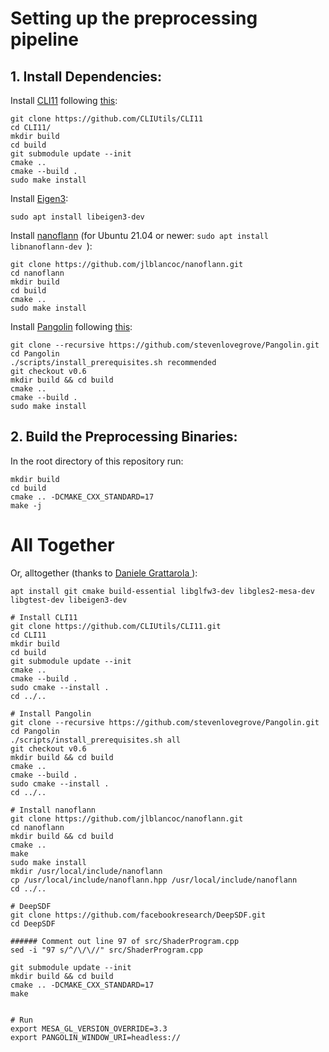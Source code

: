 # Setting up the preprocessing pipeline

## 1. Install Dependencies:

Install [CLI11](https://github.com/CLIUtils/CLI11) following [this](https://github.com/facebookresearch/DeepSDF/issues/54#issuecomment-683285721):
```
git clone https://github.com/CLIUtils/CLI11
cd CLI11/
mkdir build
cd build
git submodule update --init
cmake ..
cmake --build .
sudo make install
```

Install [Eigen3](https://eigen.tuxfamily.org):
```
sudo apt install libeigen3-dev
```

Install [nanoflann](https://github.com/jlblancoc/nanoflann) (for Ubuntu 21.04 or newer: `sudo apt install libnanoflann-dev
`):
```
git clone https://github.com/jlblancoc/nanoflann.git
cd nanoflann
mkdir build
cd build
cmake ..
sudo make install
```

Install [Pangolin](https://github.com/stevenlovegrove/Pangolin) following [this](https://github.com/facebookresearch/DeepSDF/issues/81#issuecomment-953495747):
```
git clone --recursive https://github.com/stevenlovegrove/Pangolin.git
cd Pangolin
./scripts/install_prerequisites.sh recommended
git checkout v0.6
mkdir build && cd build
cmake ..
cmake --build .
sudo make install
```

## 2. Build the Preprocessing Binaries:

In the root directory of this repository run:
```
mkdir build
cd build
cmake .. -DCMAKE_CXX_STANDARD=17
make -j
```

# All Together

Or, alltogether (thanks to [Daniele Grattarola
](https://github.com/facebookresearch/DeepSDF/issues/88#issuecomment-1090011009)):

```
apt install git cmake build-essential libglfw3-dev libgles2-mesa-dev libgtest-dev libeigen3-dev

# Install CLI11
git clone https://github.com/CLIUtils/CLI11.git
cd CLI11
mkdir build
cd build
git submodule update --init
cmake ..
cmake --build .
sudo cmake --install .
cd ../..

# Install Pangolin
git clone --recursive https://github.com/stevenlovegrove/Pangolin.git
cd Pangolin
./scripts/install_prerequisites.sh all
git checkout v0.6
mkdir build && cd build
cmake ..
cmake --build .
sudo cmake --install .
cd ../..

# Install nanoflann
git clone https://github.com/jlblancoc/nanoflann.git
cd nanoflann
mkdir build && cd build
cmake ..
make
sudo make install
mkdir /usr/local/include/nanoflann
cp /usr/local/include/nanoflann.hpp /usr/local/include/nanoflann
cd ../..

# DeepSDF
git clone https://github.com/facebookresearch/DeepSDF.git
cd DeepSDF

###### Comment out line 97 of src/ShaderProgram.cpp
sed -i "97 s/^/\/\//" src/ShaderProgram.cpp

git submodule update --init
mkdir build && cd build
cmake .. -DCMAKE_CXX_STANDARD=17
make


# Run
export MESA_GL_VERSION_OVERRIDE=3.3
export PANGOLIN_WINDOW_URI=headless://
```
